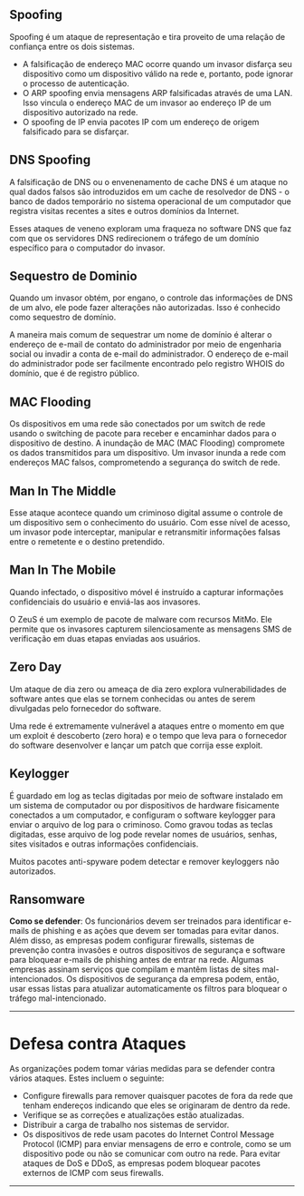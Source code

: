 







## Spoofing
Spoofing é um ataque de representação e tira proveito de uma relação de confiança entre os dois sistemas.

- A falsificação de endereço MAC ocorre quando um invasor disfarça seu dispositivo como um dispositivo válido na rede e, portanto, pode ignorar o processo de autenticação.
- O ARP spoofing envia mensagens ARP falsificadas através de uma LAN. Isso vincula o endereço MAC de um invasor ao endereço IP de um dispositivo autorizado na rede.
- O spoofing de IP envia pacotes IP com um endereço de origem falsificado para se disfarçar.

## **DNS Spoofing**
A falsificação de DNS ou o envenenamento de cache DNS é um ataque no qual dados falsos são introduzidos em um cache de resolvedor de DNS - o banco de dados temporário no sistema operacional de um computador que registra visitas recentes a sites e outros domínios da Internet.

Esses ataques de veneno exploram uma fraqueza no software DNS que faz com que os servidores DNS redirecionem o tráfego de um domínio específico para o computador do invasor.


## Sequestro de Dominio
Quando um invasor obtém, por engano, o controle das informações de DNS de um alvo, ele pode fazer alterações não autorizadas. Isso é conhecido como sequestro de domínio.

A maneira mais comum de sequestrar um nome de domínio é alterar o endereço de e-mail de contato do administrador por meio de engenharia social ou invadir a conta de e-mail do administrador. O endereço de e-mail do administrador pode ser facilmente encontrado pelo registro WHOIS do domínio, que é de registro público.


## MAC Flooding
Os dispositivos em uma rede são conectados por um switch de rede usando o switching de pacote para receber e encaminhar dados para o dispositivo de destino. A inundação de MAC (MAC Flooding) compromete os dados transmitidos para um dispositivo. Um invasor inunda a rede com endereços MAC falsos, comprometendo a segurança do switch de rede.



## Man In The Middle
Esse ataque acontece quando um criminoso digital assume o controle de um dispositivo sem o conhecimento do usuário. Com esse nível de acesso, um invasor pode interceptar, manipular e retransmitir informações falsas entre o remetente e o destino pretendido.

## Man In The Mobile
Quando infectado, o dispositivo móvel é instruído a capturar informações confidenciais do usuário e enviá-las aos invasores.

O ZeuS é um exemplo de pacote de malware com recursos MitMo. Ele permite que os invasores capturem silenciosamente as mensagens SMS de verificação em duas etapas enviadas aos usuários.




## Zero Day
Um ataque de dia zero ou ameaça de dia zero explora vulnerabilidades de software antes que elas se tornem conhecidas ou antes de serem divulgadas pelo fornecedor do software.

Uma rede é extremamente vulnerável a ataques entre o momento em que um exploit é descoberto (zero hora) e o tempo que leva para o fornecedor do software desenvolver e lançar um patch que corrija esse exploit.



## Keylogger
É guardado em log as teclas digitadas por meio de software instalado em um sistema de computador ou por dispositivos de hardware fisicamente conectados a um computador, e configuram o software keylogger para enviar o arquivo de log para o criminoso. Como gravou todas as teclas digitadas, esse arquivo de log pode revelar nomes de usuários, senhas, sites visitados e outras informações confidenciais.

Muitos pacotes anti-spyware podem detectar e remover keyloggers não autorizados.




## Ransomware





**Como se defender**: Os funcionários devem ser treinados para identificar e-mails de phishing e as ações que devem ser tomadas para evitar danos. Além disso, as empresas podem configurar firewalls, sistemas de prevenção contra invasões e outros dispositivos de segurança e software para bloquear e-mails de phishing antes de entrar na rede. Algumas empresas assinam serviços que compilam e mantêm listas de sites mal-intencionados. Os dispositivos de segurança da empresa podem, então, usar essas listas para atualizar automaticamente os filtros para bloquear o tráfego mal-intencionado.





---

# Defesa contra Ataques

As organizações podem tomar várias medidas para se defender contra vários ataques. Estes incluem o seguinte:

- Configure firewalls para remover quaisquer pacotes de fora da rede que tenham endereços indicando que eles se originaram de dentro da rede.
- Verifique se as correções e atualizações estão atualizadas.
- Distribuir a carga de trabalho nos sistemas de servidor.
- Os dispositivos de rede usam pacotes do Internet Control Message Protocol (ICMP) para enviar mensagens de erro e controle, como se um dispositivo pode ou não se comunicar com outro na rede. Para evitar ataques de DoS e DDoS, as empresas podem bloquear pacotes externos de ICMP com seus firewalls.

---